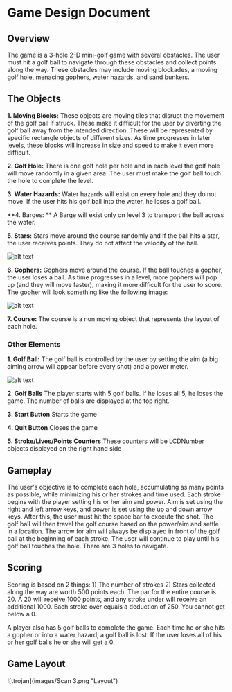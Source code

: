 # Game Design Document

## Overview
The game is a 3-hole 2-D mini-golf game with several obstacles. The user must hit a golf ball to navigate through these obstacles and collect points along the way. These obstacles may include moving blockades, a moving golf hole, menacing gophers, water hazards, and sand bunkers. 

## The Objects
**1. Moving Blocks:** These objects are moving tiles that disrupt the movement of the golf ball if struck. These make it difficult for the user by diverting the golf ball away from the intended direction. These will be represented by specific rectangle objects of different sizes. As time progresses in later levels, these blocks will increase in size and speed to make it even more difficult.

**2. Golf Hole:** There is one golf hole per hole and in each level the golf hole will move randomly in a given area. The user must make the golf ball touch the hole to complete the level. 

**3. Water Hazards:** Water hazards will exist on every hole and they do not move. If the user hits his golf ball into the water, he loses a golf ball. 

**4. Barges: ** A Barge will exist only on level 3 to transport the ball across the water. 

**5. Stars:** Stars move around the course randomly and if the ball hits a star, the user receives points. They do not affect the velocity of the ball.

![alt text](http://aucklandbushirecompany.co.nz/uploads/images/Cartoon-Star.jpg "Star")

**6. Gophers:** Gophers move around the course. If the ball touches a gopher, the user loses a ball. As time progresses in a level, more gophers will pop up (and they will move faster), making it more difficult for the user to score. The gopher will look something like the following image: 

![alt text](http://i361.photobucket.com/albums/oo52/PreschoolThemes/GroundhogCartoon.jpg "Gopher")

**7. Course:** The course is a non moving object that represents the layout of each hole. 

### Other Elements
**1. Golf Ball:** The golf ball is controlled by the user by setting the aim (a big aiming arrow will appear before every shot) and a power meter. 

![alt text](http://upload.wikimedia.org/wikipedia/commons/thumb/4/47/Golf_ball.svg/50px-Golf_ball.svg.png "Golf Ball")

**2. Golf Balls** The player starts with 5 golf balls. If he loses all 5, he loses the game. The number of balls are displayed at the top right.

**3. Start Button** Starts the game

**4. Quit Button** Closes the game

**5. Stroke/Lives/Points Counters** These counters will be LCDNumber objects displayed on the right hand side

## Gameplay
The user's objective is to complete each hole, accumulating as many points as possible, while minimizing his or her strokes and time used. Each stroke begins with the player setting his or her aim and power. Aim is set using the right and left arrow keys, and power is set using the up and down arrow keys. After this, the user must hit the space bar to execute the shot. The golf ball will then travel the golf course based on the power/aim and settle in a location. The arrow for aim will always be displayed in front of the golf ball at the beginning of each stroke. The user will continue to play until his golf ball touches the hole. There are 3 holes to navigate.

## Scoring
Scoring is based on 2 things: 1) The number of strokes 2)  Stars collected along the way are worth 500 points each. The par for the entire course is 20. A 20 will receive 1000 points, and any stroke under will receive an additional 1000. Each stroke over equals a deduction of 250. You cannot get below a 0.

A player also has 5 golf balls to complete the game. Each time he or she hits a gopher or into a water hazard, a golf ball is lost. If the user loses all of his or her golf balls he or she will get a 0. 

## Game Layout
![ttrojan](images/Scan 3.png "Layout")
